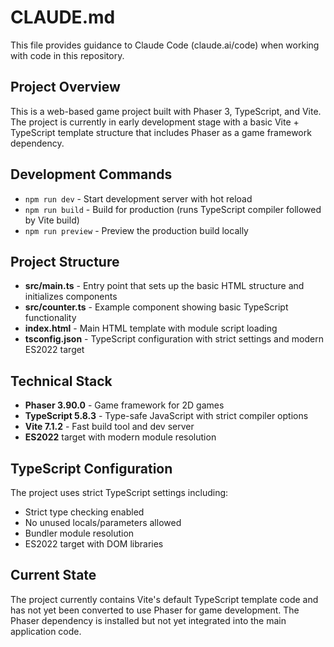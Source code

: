 # CLAUDE.md

This file provides guidance to Claude Code (claude.ai/code) when working with code in this repository.

## Project Overview

This is a web-based game project built with Phaser 3, TypeScript, and Vite. The project is currently in early development stage with a basic Vite + TypeScript template structure that includes Phaser as a game framework dependency.

## Development Commands

- `npm run dev` - Start development server with hot reload
- `npm run build` - Build for production (runs TypeScript compiler followed by Vite build)
- `npm run preview` - Preview the production build locally

## Project Structure

- **src/main.ts** - Entry point that sets up the basic HTML structure and initializes components
- **src/counter.ts** - Example component showing basic TypeScript functionality
- **index.html** - Main HTML template with module script loading
- **tsconfig.json** - TypeScript configuration with strict settings and modern ES2022 target

## Technical Stack

- **Phaser 3.90.0** - Game framework for 2D games
- **TypeScript 5.8.3** - Type-safe JavaScript with strict compiler options
- **Vite 7.1.2** - Fast build tool and dev server
- **ES2022** target with modern module resolution

## TypeScript Configuration

The project uses strict TypeScript settings including:
- Strict type checking enabled
- No unused locals/parameters allowed
- Bundler module resolution
- ES2022 target with DOM libraries

## Current State

The project currently contains Vite's default TypeScript template code and has not yet been converted to use Phaser for game development. The Phaser dependency is installed but not yet integrated into the main application code.